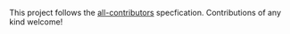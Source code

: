 This project follows the [all-contributors](https://github.com/all-contributors/all-contributors) specfication. Contributions of any kind welcome!